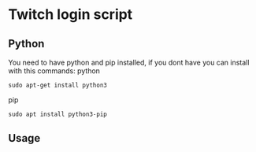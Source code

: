 # Twitch login script
## Python 
You need to have python and pip installed, if you dont have you can install with this commands:
python
```
sudo apt-get install python3
```
pip
```
sudo apt install python3-pip
```
## Usage
```python

```

